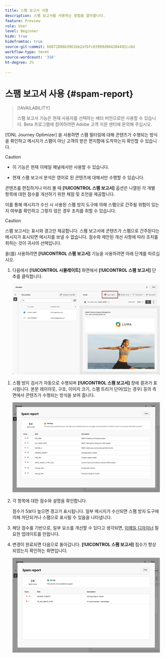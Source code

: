 ```yaml
---
title: 스팸 보고서 사용
description: 스팸 보고서를 사용하는 방법을 알아봅니다.
feature: Preview
role: User
level: Beginner
hide: true
hidefromtoc: true
source-git-commit: b6872806b3961bb2afbfc03999d984384492cc6d
workflow-type: tm+mt
source-wordcount: '316'
ht-degree: 2%

---
```


# 스팸 보고서 사용 {#spam-report}

>[!AVAILABILITY]
>
>스팸 보고서 기능은 현재 사용자를 선택하는 베타 버전으로만 사용할 수 있습니다. Beta 프로그램에 참여하려면 Adobe 고객 지원 센터에 문의해 주십시오.

[!DNL Journey Optimizer] 을 사용하면 스팸 필터링에 대해 콘텐츠가 수행되는 방식을 확인하고 메시지가 스팸이 아닌 고객의 받은 편지함에 도착하는지 확인할 수 있습니다.

>[!CAUTION]
>
>* 이 기능은 현재 이메일 채널에서만 사용할 수 있습니다.
>
>* 현재 스팸 보고서 분석은 영어로 된 콘텐츠에 대해서만 수행할 수 있습니다.

콘텐츠를 편집하거나 미리 볼 때 **[!UICONTROL 스팸 보고서]** 옵션은 나열된 각 개별 항목에 대한 점수를 개선하기 위한 채점 및 조언을 제공합니다.

이를 통해 메시지가 수신 시 사용된 스팸 방지 도구에 의해 스팸으로 간주될 위험이 있는지 여부를 확인하고 그렇지 않은 경우 조치를 취할 수 있습니다.

>[!CAUTION]
>
>스팸 보고서는 표시와 경고만 제공합니다. 스팸 보고서에 콘텐츠가 스팸으로 간주된다는 메시지가 표시되면 메시지를 보낼 수 없습니다. 점수와 제안된 개선 사항에 따라 조치를 취하는 것이 귀사의 선택입니다.

을(를) 사용하려면 **[!UICONTROL 스팸 보고서]** 기능을 사용하려면 아래 단계를 따르십시오.

<!--For example spam scoring tool can tell that there are too many Images compared to the text. Retailers tend to do this even though the spam score gets worse because the content is more engaging.-->

<!--Michael, who is a marketer with NIKE works along with Tara from testing team to ensure that the emails being sent as part of the campaign/journey don't get categorised as SPAM.

They need an integration within AJO's marketing system to show how the curated content is doing against different SPAM compliance pillars like for SPAM trigger words, HTML Body content and layout, subject line etc.

They should be able to get scores for each individual items as shown by market standard SPAM filtering tools like Spam Assassin, Symantec etc.

They should also get suggestions on how to improve the score better to be confident that the messages don't get categorised as spam.-->

1. 다음에서 **[!UICONTROL 시뮬레이트]** 화면에서 **[!UICONTROL 스팸 보고서]** 단추를 클릭합니다.

   ![](assets/spam-report-button.png)

<!--
    You can also open the [Email Designer](../email/content-from-scratch.md), click the **[!UICONTROL More]** button and select **[!UICONTROL Check spam score]** from the menu.

    ![](assets/spam-report-check-score.png)
-->

1. 스팸 방지 검사가 자동으로 수행되며 **[!UICONTROL 스팸 보고서]** 창에 결과가 표시됩니다. 본문 레이아웃, 구조, 이미지 크기, 스팸 트리거 단어(있는 경우) 등의 측면에서 콘텐츠가 수행되는 방식을 보여 줍니다.

   ![](assets/spam-report-high-score.png)

1. 각 항목에 대한 점수와 설명을 확인합니다.

   점수가 5보다 높으면 경고가 표시됩니다. 일부 메시지가 수신되면 스팸 방지 도구에 의해 차단되거나 스팸으로 표시될 수 있음을 나타냅니다.

1. 해당 점수를 기반으로, 일부 요소를 개선할 수 있다고 생각되면, [이메일 디자이너](../email/content-from-scratch.md) 필요한 업데이트를 만듭니다.

1. 변경이 완료되면 다음으로 돌아갑니다. **[!UICONTROL 스팸 보고서]** 점수가 향상되었는지 확인하는 화면입니다.

   ![](assets/spam-report-low-score.png)

<!--You can also check the message's alerts for warnings on potential risk of spam detection. Follow the steps below.

1. Click the **[!UICONTROL Alerts]** button on top right of the screen. [Learn more on email alerts](../email/create-email.md#check-email-alerts)

1. If **[!UICONTROL Spam checker alert]** is displayed, you should check your content for a potential risk of spam using the **[!UICONTROL Spam report]** feature as detailed above.

    ![](assets/spam-report-alert.png)
-->



